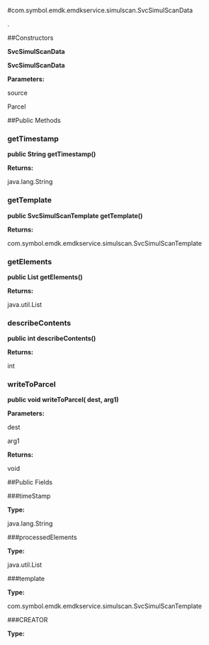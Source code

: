 #com.symbol.emdk.emdkservice.simulscan.SvcSimulScanData

.



##Constructors

**SvcSimulScanData**



**SvcSimulScanData**



**Parameters:**

source



Parcel

##Public Methods

### getTimestamp

**public String getTimestamp()**



**Returns:**

java.lang.String

### getTemplate

**public SvcSimulScanTemplate getTemplate()**



**Returns:**

com.symbol.emdk.emdkservice.simulscan.SvcSimulScanTemplate

### getElements

**public List getElements()**



**Returns:**

java.util.List

### describeContents

**public int describeContents()**



**Returns:**

int

### writeToParcel

**public void writeToParcel( dest,  arg1)**



**Parameters:**

dest

arg1

**Returns:**

void

##Public Fields

###timeStamp



**Type:**

java.lang.String

###processedElements



**Type:**

java.util.List

###template



**Type:**

com.symbol.emdk.emdkservice.simulscan.SvcSimulScanTemplate

###CREATOR



**Type:**

<any>

